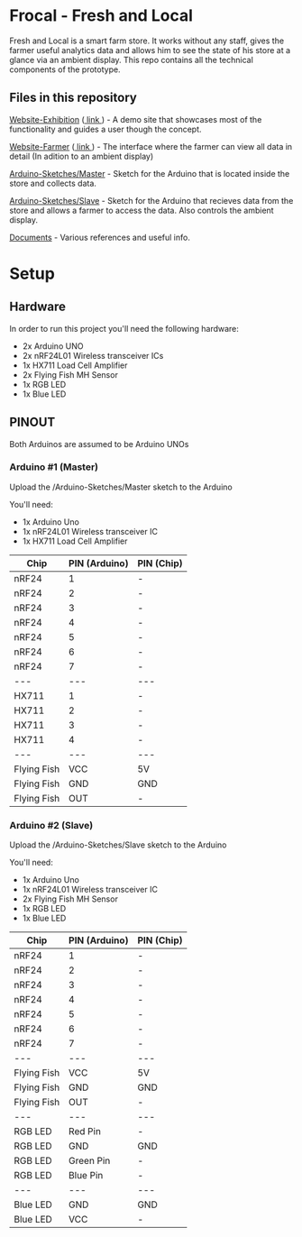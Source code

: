 # Frocal - Fresh and Local

Fresh and Local is a smart farm store. It works without any staff, gives the farmer useful analytics data and allows him to see the state of his store at a glance via an ambient display. This repo contains all the technical components of the prototype.

## Files in this repository

[Website-Exhibition](./Website-Exhibition) ([ link ](https://davidebecker.github.io/Frocal/Website-Exhibition/)) - A demo site that showcases most of the functionality and guides a user though the concept.

[Website-Farmer](./Website-Farmer) ([ link ](https://davidebecker.github.io/Frocal/Website-Farmer/)) - The interface where the farmer can view all data in detail (In adition to an ambient display)

[Arduino-Sketches/Master](./Arduino-Sketches/Master) - Sketch for the Arduino that is located inside the store and collects data.

[Arduino-Sketches/Slave](./Arduino-Sketches/Slave) - Sketch for the Arduino that recieves data from the store and allows a farmer to access the data. Also controls the ambient display.

[Documents](./Documents) - Various references and useful info.

# Setup

## Hardware

In order to run this project you'll need the following hardware:

* 2x Arduino UNO
* 2x nRF24L01 Wireless transceiver ICs
* 1x HX711 Load Cell Amplifier
* 2x Flying Fish MH Sensor
* 1x RGB LED
* 1x Blue LED

## PINOUT

Both Arduinos are assumed to be Arduino UNOs

### Arduino #1 (Master)

Upload the /Arduino-Sketches/Master sketch to the Arduino

You'll need:

* 1x Arduino Uno
* 1x nRF24L01 Wireless transceiver IC
* 1x HX711 Load Cell Amplifier

| Chip | PIN (Arduino) | PIN (Chip) |
| --- | --- | --- |
| nRF24 | 1 | - |
| nRF24 | 2 | - |
| nRF24 | 3 | - |
| nRF24 | 4 | - |
| nRF24 | 5 | - |
| nRF24 | 6 | - |
| nRF24 | 7 | - |
| --- | --- | --- |
| HX711 | 1 | - |
| HX711 | 2 | - |
| HX711 | 3 | - |
| HX711 | 4 | - |
| --- | --- | --- |
| Flying Fish | VCC | 5V |
| Flying Fish | GND | GND |
| Flying Fish | OUT | - |

### Arduino #2 (Slave)

Upload the /Arduino-Sketches/Slave sketch to the Arduino

You'll need:

* 1x Arduino Uno
* 1x nRF24L01 Wireless transceiver IC
* 2x Flying Fish MH Sensor
* 1x RGB LED
* 1x Blue LED

| Chip | PIN (Arduino) | PIN (Chip) |
| --- | --- | --- |
| nRF24 | 1 | - |
| nRF24 | 2 | - |
| nRF24 | 3 | - |
| nRF24 | 4 | - |
| nRF24 | 5 | - |
| nRF24 | 6 | - |
| nRF24 | 7 | - |
| --- | --- | --- |
| Flying Fish | VCC | 5V |
| Flying Fish | GND | GND |
| Flying Fish | OUT | - |
| --- | --- | --- |
| RGB LED | Red Pin | - |
| RGB LED | GND | GND |
| RGB LED | Green Pin | - |
| RGB LED | Blue Pin | - |
| --- | --- | --- |
| Blue LED | GND | GND |
| Blue LED | VCC | - |